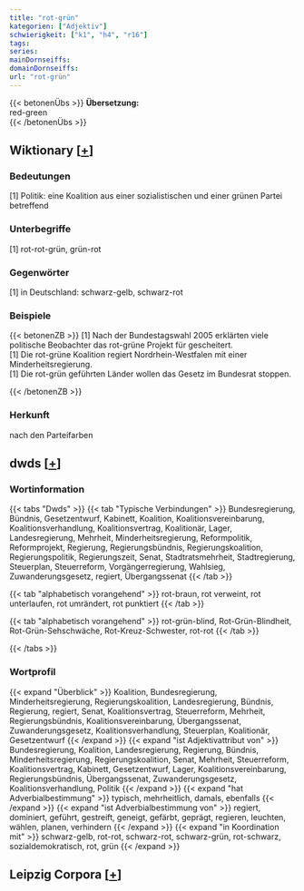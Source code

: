 ```yaml
---
title: "rot-grün"
kategorien: ["Adjektiv"]
schwierigkeit: ["k1", "h4", "r16"]
tags:
series:
mainDornseiffs:
domainDornseiffs:
url: "rot-grün"
---
```


{{< betonenÜbs >}}
**Übersetzung:**  
red-green  
{{< /betonenÜbs >}}

## Wiktionary [[+](https://de.wiktionary.org/wiki/rot-grün)]

### Bedeutungen
[1] Politik: eine Koalition aus einer sozialistischen und einer grünen Partei betreffend  

### Unterbegriffe
[1] rot-rot-grün, grün-rot  

### Gegenwörter
[1] in Deutschland: schwarz-gelb, schwarz-rot  

### Beispiele
{{< betonenZB >}}
[1] Nach der Bundestagswahl 2005 erklärten viele politische Beobachter das rot-grüne Projekt für gescheitert.  
[1] Die rot-grüne Koalition regiert Nordrhein-Westfalen mit einer Minderheitsregierung.  
[1] Die rot-grün geführten Länder wollen das Gesetz im Bundesrat stoppen.  

{{< /betonenZB >}}
### Herkunft
nach den Parteifarben  



## dwds [[+](https://www.dwds.de/wb/rot-grün)]

### Wortinformation
{{< tabs "Dwds" >}}
{{< tab "Typische Verbindungen" >}}
Bundesregierung, Bündnis, Gesetzentwurf, Kabinett, Koalition, Koalitionsvereinbarung, Koalitionsverhandlung, Koalitionsvertrag, Koalitionär, Lager, Landesregierung, Mehrheit, Minderheitsregierung, Reformpolitik, Reformprojekt, Regierung, Regierungsbündnis, Regierungskoalition, Regierungspolitik, Regierungszeit, Senat, Stadtratsmehrheit, Stadtregierung, Steuerplan, Steuerreform, Vorgängerregierung, Wahlsieg, Zuwanderungsgesetz, regiert, Übergangssenat
{{< /tab >}}

{{< tab "alphabetisch vorangehend" >}}
rot-braun, rot verweint, rot unterlaufen, rot umrändert, rot punktiert
{{< /tab >}}

{{< tab "alphabetisch vorangehend" >}}
rot-grün-blind, Rot-Grün-Blindheit, Rot-Grün-Sehschwäche, Rot-Kreuz-Schwester, rot-rot
{{< /tab >}}

{{< /tabs >}}

### Wortprofil
{{< expand "Überblick" >}} Koalition, Bundesregierung, Minderheitsregierung, Regierungskoalition, Landesregierung, Bündnis, Regierung, regiert, Senat, Koalitionsvertrag, Steuerreform, Mehrheit, Regierungsbündnis, Koalitionsvereinbarung, Übergangssenat, Zuwanderungsgesetz, Koalitionsverhandlung, Steuerplan, Koalitionär, Gesetzentwurf {{< /expand >}}
{{< expand "ist Adjektivattribut von" >}} Bundesregierung, Koalition, Landesregierung, Regierung, Bündnis, Minderheitsregierung, Regierungskoalition, Senat, Mehrheit, Steuerreform, Koalitionsvertrag, Kabinett, Gesetzentwurf, Lager, Koalitionsvereinbarung, Regierungsbündnis, Übergangssenat, Zuwanderungsgesetz, Koalitionsverhandlung, Politik {{< /expand >}}
{{< expand "hat Adverbialbestimmung" >}} typisch, mehrheitlich, damals, ebenfalls {{< /expand >}}
{{< expand "ist Adverbialbestimmung von" >}} regiert, dominiert, geführt, gestreift, geneigt, gefärbt, geprägt, regieren, leuchten, wählen, planen, verhindern {{< /expand >}}
{{< expand "in Koordination mit" >}} schwarz-gelb, rot-rot, schwarz-rot, schwarz-grün, rot-schwarz, sozialdemokratisch, rot, grün {{< /expand >}}

## Leipzig Corpora [[+](https://corpora.uni-leipzig.de/en/res?word=rot-grün&corpusId=deu_newscrawl-public_2018)]

